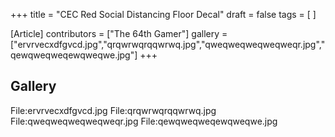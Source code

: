 +++
title = "CEC Red Social Distancing Floor Decal"
draft = false
tags = [ ]

[Article]
contributors = ["The 64th Gamer"]
gallery = ["ervrvecxdfgvcd.jpg","qrqwrwqrqqwrwq.jpg","qweqweqweqweqweqr.jpg","qewqweqweqewqweqwe.jpg"]
+++
## Gallery ##
<gallery>
File:ervrvecxdfgvcd.jpg
File:qrqwrwqrqqwrwq.jpg
File:qweqweqweqweqweqr.jpg
File:qewqweqweqewqweqwe.jpg
</gallery>